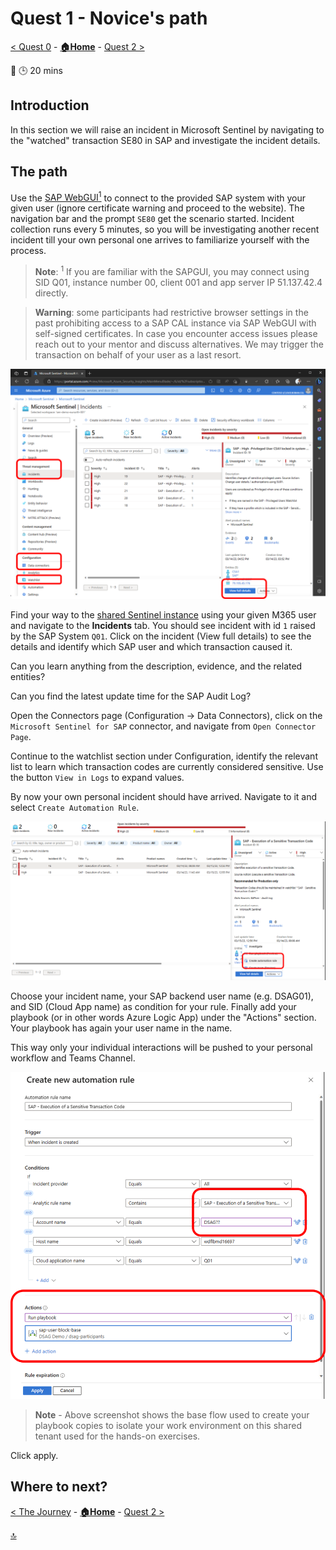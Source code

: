 # Quest 1 - Novice's path

[< Quest 0](quest0.md) - **[🏠Home](../README.md)** - [ Quest 2 >](quest2.md)

🌟
🕒 20 mins

## Introduction

In this section we will raise an incident in Microsoft Sentinel by navigating to the "watched" transaction SE80 in SAP and investigate the incident details.

## The path

Use the [SAP WebGUI<sup>1</sup>](https://51.137.42.4:44300/sap/bc/gui/sap/its/webgui?sap-client=001&sap-language=EN) to connect to the provided SAP system with your given user (ignore certificate warning and proceed to the website). The navigation bar and the prompt `SE80` get the scenario started. Incident collection runs every 5 minutes, so you will be investigating another recent incident till your own personal one arrives to familiarize yourself with the process.

> **Note**:
> <sup>1</sup> If you are familiar with the SAPGUI, you may connect using SID Q01, instance number 00, client 001 and app server IP 51.137.42.4 directly.

> **Warning**: some participants had restrictive browser settings in the past prohibiting access to a SAP CAL instance via SAP WebGUI with self-signed certificates. In case you encounter access issues please reach out to your mentor and discuss alternatives. We may trigger the transaction on behalf of your user as a last resort.

<p align="center" width="100%">
<img alt="Connection Details" src="../img/student/Quest1/sentinel-main.png"  width="800">
</p>

Find your way to the [shared Sentinel instance](https://portal.azure.com/?feature.customportal=false#view/Microsoft_Azure_Security_Insights/MainMenuBlade/~/6/id/%2Fsubscriptions%2F29198fb7-1044-4412-8cab-a054d04cb6f5%2Fresourcegroups%2Frg-demo-eunorth%2Fproviders%2Fmicrosoft.securityinsightsarg%2Fsentinel%2Fsen-demo-eunorth-001) using your given M365 user and navigate to the **Incidents** tab. You should see incident with id `1` raised by the SAP System `Q01`. Click on the incident (View full details) to see the details and identify which SAP user and which transaction caused it.

Can you learn anything from the description, evidence, and the related entities?

Can you find the latest update time for the SAP Audit Log?

Open the Connectors page (Configuration -> Data Connectors), click on the `Microsoft Sentinel for SAP` connector, and navigate from `Open Connector Page`. 

Continue to the watchlist section under Configuration, identify the relevant list to learn which transaction codes are currently considered sensitive. Use the button `View in Logs` to expand values.

By now your own personal incident should have arrived. Navigate to it and select `Create Automation Rule`.

<p align="center" width="100%">
<img alt="Connection Details" src="../img/student/Quest1/create-automation-rule.png"  width="800">
</p>

Choose your incident name, your SAP backend user name (e.g. DSAG01), and SID (Cloud App name) as condition for your rule. Finally add your playbook (or in other words Azure Logic App) under the "Actions" section. Your playbook has again your user name in the name.

This way only your individual interactions will be pushed to your personal workflow and Teams Channel.

<p align="center" width="100%">
<img alt="Connection Details" src="../img/student/Quest1/assign-playbook.png"  width="800">
</p>

> **Note** - Above screenshot shows the base flow used to create your playbook copies to isolate your work environment on this shared tenant used for the hands-on exercises.

Click apply.

## Where to next?

[< The Journey](quest0.md) - **[🏠Home](../README.md)** - [ Quest 2 >](quest2.md)

[🔝](#)
